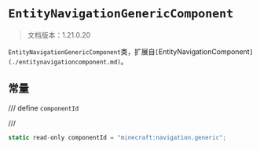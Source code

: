 # `EntityNavigationGenericComponent`

> 文档版本：1.21.0.20

`EntityNavigationGenericComponent`类，扩展自`[`EntityNavigationComponent`](./entitynavigationcomponent.md)`。

## 常量

/// define
`componentId`


///

```js
static read-only componentId = "minecraft:navigation.generic";
```

